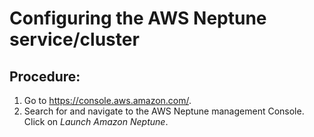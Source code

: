 # Configuring the AWS Neptune service/cluster

## Procedure:

 1. Go to https://console.aws.amazon.com/.
 2. Search for and navigate to the AWS Neptune management Console. Click on _Launch Amazon  Neptune_.​

